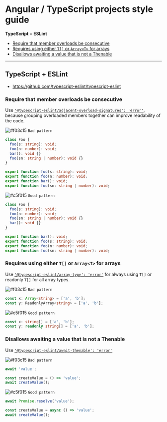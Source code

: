 # Angular / TypeScript projects style guide

**TypeScript + ESLint**

- [Require that member overloads be consecutive](#rules-for-eslint)
- [Requires using either `T[]` or `Array<T>` for arrays](#array-types)
- [Disallows awaiting a value that is not a Thenable](#await-thenable)

---

## TypeScript + ESLint 

- https://github.com/typescript-eslint/typescript-eslint

### Require that member overloads be consecutive <a id="rules-for-eslint"></a>

Use [`'@typescript-eslint/adjacent-overload-signatures': 'error'`](https://github.com/typescript-eslint/typescript-eslint/blob/master/packages/eslint-plugin/docs/rules/adjacent-overload-signatures.md), because grouping overloaded members together can improve readability of the code. 

![#f03c15](https://via.placeholder.com/15/f03c15/000000?text=+) `Bad pattern`

```ts
class Foo {
  foo(s: string): void;
  foo(n: number): void;
  bar(): void {}
  foo(sn: string | number): void {}
}

export function foo(s: string): void;
export function foo(n: number): void;
export function bar(): void;
export function foo(sn: string | number): void;
```

![#c5f015](https://via.placeholder.com/15/c5f015/000000?text=+) `Good pattern`

```ts
class Foo {
  foo(s: string): void;
  foo(n: number): void;
  foo(sn: string | number): void {}
  bar(): void {}
}

export function bar(): void;
export function foo(s: string): void;
export function foo(n: number): void;
export function foo(sn: string | number): void;
```
  
### Requires using either `T[]` or `Array<T>` for arrays <a id="array-types"></a>

Use [`'@typescript-eslint/array-type': 'error'`](https://github.com/typescript-eslint/typescript-eslint/blob/master/packages/eslint-plugin/docs/rules/array-type.md) for always using `T[]` or readonly `T[]` for all array types.

![#f03c15](https://via.placeholder.com/15/f03c15/000000?text=+) `Bad pattern`

```ts
const x: Array<string> = ['a', 'b'];
const y: ReadonlyArray<string> = ['a', 'b'];
```

![#c5f015](https://via.placeholder.com/15/c5f015/000000?text=+) `Good pattern`

```ts
const x: string[] = ['a', 'b'];
const y: readonly string[] = ['a', 'b'];
```

### Disallows awaiting a value that is not a Thenable <a id="await-thenable"></a>

Use [`'@typescript-eslint/await-thenable': 'error'`](https://github.com/typescript-eslint/typescript-eslint/blob/master/packages/eslint-plugin/docs/rules/await-thenable.md)

![#f03c15](https://via.placeholder.com/15/f03c15/000000?text=+) `Bad pattern`

```ts
await 'value';

const createValue = () => 'value';
await createValue();
```

![#c5f015](https://via.placeholder.com/15/c5f015/000000?text=+) `Good pattern`

```ts
await Promise.resolve('value');

const createValue = async () => 'value';
await createValue();
```

